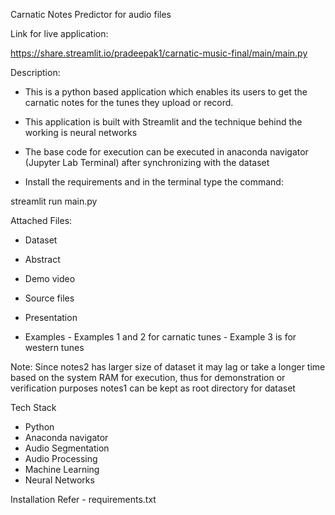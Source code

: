 Carnatic Notes Predictor for audio files

Link for live application:

https://share.streamlit.io/pradeepak1/carnatic-music-final/main/main.py

Description:

- This is a python based application which enables its users to get the carnatic notes for the tunes they upload or record.
- This application is built with Streamlit and the technique behind the working is neural networks 

- The base code for execution can be executed in anaconda navigator (Jupyter Lab Terminal) after synchronizing with the dataset 
- Install the requirements and in the terminal type the command:

streamlit run main.py

Attached Files: 

- Dataset 

- Abstract

- Demo video 

- Source files

- Presentation

- Examples
      - Examples 1 and 2 for carnatic tunes
      - Example 3 is for western tunes

Note: Since notes2 has larger size of dataset it may lag or take a longer time based on the system RAM for execution, thus for demonstration or verification purposes notes1 can be kept as root directory for dataset

Tech Stack

- Python 
- Anaconda navigator 
- Audio Segmentation
- Audio Processing
- Machine Learning
- Neural Networks

Installation 
Refer - requirements.txt
